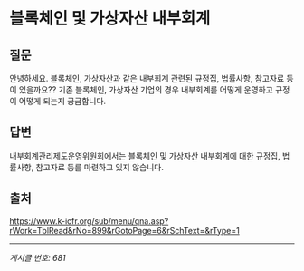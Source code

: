 # 블록체인 및 가상자산 내부회계

## 질문
안녕하세요.
블록체인, 가상자산과 같은 내부회계 관련된 규정집, 법률사항, 참고자료 등이 있을까요??
기존 블록체인, 가상자산 기업의 경우 내부회계를 어떻게 운영하고 규정이 어떻게 되는지 궁금합니다.

## 답변
내부회계관리제도운영위원회에서는 블록체인 및 가상자산 내부회계에 대한 규정집, 법률사항, 참고자료 등를 마련하고 있지 않습니다.

## 출처
https://www.k-icfr.org/sub/menu/qna.asp?rWork=TblRead&rNo=899&rGotoPage=6&rSchText=&rType=1

---
*게시글 번호: 681*
